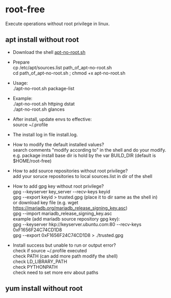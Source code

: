 # root-free
Execute operations without root privilege in linux.

## apt install without root
- Download the shell [apt-no-root.sh](apt-install/apt-no-root.sh)

- Prepare  
cp /etc/apt/sources.list path_of_apt-no-root.sh  
cd path_of_apt-no-root.sh ; chmod +x apt-no-root.sh  

- Usage:  
./apt-no-root.sh package-list

- Example:  
./apt-no-root.sh httping  dstat  
./apt-no-root.sh glances  

- After install, update envs to effective:  
source ~/.profile

- The install log in file install.log.

- How to modify the default installed values?  
search comments "modify according to" in the shell and do your modify.  
e.g. package install base dir is hold by the var BUILD_DIR (default is $HOME/root-free)

- How to add source repositories without root privilege?  
add your soruce repositories to local sources.list in dir of the shell

- How to add gpg key without root privilege?  
gpg --keyserver key_server --recv-keys keyid  
gpg --export keyid > trusted.gpg (place it to dir same as the shell in)  
or download key file (e.g. wget https://mariadb.org/mariadb_release_signing_key.asc)  
gpg --import mariadb_release_signing_key.asc  
example (add mariadb source repository gpg key):  
gpg --keyserver hkp://keyserver.ubuntu.com:80 --recv-keys 0xF1656F24C74CD1D8  
gpg --export 0xF1656F24C74CD1D8 > ./trusted.gpg  

- Install success but unable to run or output error?  
check if source ~/.profile executed  
check PATH (can add more path modify the shell)  
check LD_LIBRARY_PATH  
check PYTHONPATH  
check need to set more env about paths  

## yum install without root
